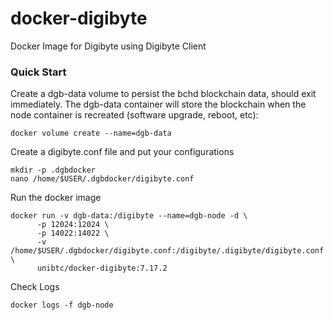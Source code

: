 # docker-digibyte
Docker Image for Digibyte using Digibyte Client

### Quick Start
Create a dgb-data volume to persist the bchd blockchain data, should exit immediately. The dgb-data container will store the blockchain when the node container is recreated (software upgrade, reboot, etc):
```
docker volume create --name=dgb-data
```
Create a digibyte.conf file and put your configurations
```
mkdir -p .dgbdocker
nano /home/$USER/.dgbdocker/digibyte.conf
```

Run the docker image
```
docker run -v dgb-data:/digibyte --name=dgb-node -d \
      -p 12024:12024 \
      -p 14022:14022 \
      -v /home/$USER/.dgbdocker/digibyte.conf:/digibyte/.digibyte/digibyte.conf \
      unibtc/docker-digibyte:7.17.2
```

Check Logs
```
docker logs -f dgb-node
```

